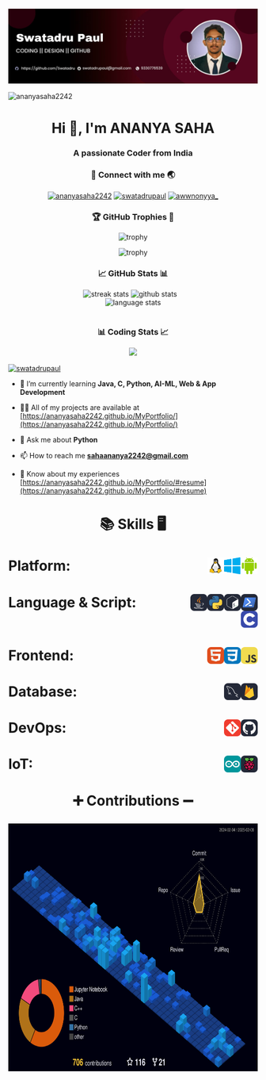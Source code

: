 <!-- banner image to be updated -->
![logo](https://github.com/Swatadru/Swatadru/blob/main/GitHub_Banner.jpg)

<!-- profile views -->
<p align="left" class="profile-view"> <img src="https://komarev.com/ghpvc/?username=ananyasaha2242&label=Profile%20views&color=0e75b6&style=flat" alt="ananyasaha2242" /> </p>

<h1 align="center" class="title">Hi 👋, I'm ANANYA SAHA</h1>
<h3 align="center" class="subtitle">A passionate Coder from India</h3>


<h3 align="center" class="connect-title">🔗 Connect with me 🌏</h3>

<p align="center" class="social-media">
<a href="https://www.linkedin.com/in/ananyasaha2242?utm_source=share&utm_campaign=share_via&utm_content=profile&utm_medium=android_app" target="blank" class="social-icon"><img align="center" src="https://raw.githubusercontent.com/rahuldkjain/github-profile-readme-generator/master/src/images/icons/Social/linked-in-alt.svg" alt="ananyasaha2242" height="30" width="40" /></a>
<a href="https://www.facebook.com/share/15PnMvu6UA/" target="blank" class="social-icon"><img align="center" src="https://raw.githubusercontent.com/rahuldkjain/github-profile-readme-generator/master/src/images/icons/Social/facebook.svg" alt="swatadrupaul" height="30" width="40" /></a>
<a href="https://www.instagram.com/awwnonyya_?igsh=d3FkZWQ1dzdzeGN2" target="blank" class="social-icon"><img align="center" src="https://raw.githubusercontent.com/rahuldkjain/github-profile-readme-generator/master/src/images/icons/Social/instagram.svg" alt="awwnonyya_" height="30" width="40" /></a>
<!--<a href="https://www.codechef.com/users/swatadrupaul" target="blank" class="social-icon"><img align="center" src="https://cdn.jsdelivr.net/npm/simple-icons@3.1.0/icons/codechef.svg" alt="swatadrupaul" height="30" width="40" /></a>
<a href="https://kaggle.com/swatadrupaul" target="blank" class="social-icon"><img align="center" src="https://raw.githubusercontent.com/rahuldkjain/github-profile-readme-generator/master/src/images/icons/Social/kaggle.svg" alt="swatadrupaul" height="30" width="40" /></a>
<a href="https://www.hackerrank.com/swatadrupaul" target="blank" class="social-icon"><img align="center" src="https://raw.githubusercontent.com/rahuldkjain/github-profile-readme-generator/master/src/images/icons/Social/hackerrank.svg" alt="swatadrupaul" height="30" width="40" /></a>
<a href="https://www.leetcode.com/swatadru_paul" target="blank" class="social-icon"><img align="center" src="https://raw.githubusercontent.com/rahuldkjain/github-profile-readme-generator/master/src/images/icons/Social/leet-code.svg" alt="swatadrupaul" height="30" width="40" /></a>
<a href="https://auth.geeksforgeeks.org/user/swatadrupaul" target="blank" class="social-icon"><img align="center" src="https://raw.githubusercontent.com/rahuldkjain/github-profile-readme-generator/master/src/images/icons/Social/geeks-for-geeks.svg" alt="swatadrupaul" height="30" width="40" /></a> -->
</p>

<!-- github trophies -->
<h3 align="center">🏆 GitHub Trophies 🥇</h3>
<div align="center">
  
![trophy](https://github-profile-trophy.vercel.app/?username=ananyasaha2242&theme=dark_lover&no-frame=true&no-bg=true&column=4&title=Commits,Stars,PullRequest,MultiLanguage)
<br>

![trophy](https://github-profile-trophy.vercel.app/?username=ananyasaha2242&theme=dark_lover&no-frame=true&no-bg=true&column=4&title=Followers,Repositories,Reviews,Issues)
</div>

<!-- github stats -->
<h3 align="center">📈 GitHub Stats 📊</h3>
<div align=center>
  <img width=390 src="https://streak-stats.demolab.com/?user=ananyasaha2242&count_private=true&theme=react&border_radius=10" alt="streak stats"/>
  <img width=368 src="https://github-readme-stats.vercel.app/api?username=ananyasaha2242&count_private=true&show_icons=true&rank_icon=github&locale=en&theme=react&border_radius=10" alt="github stats">
    &nbsp;&nbsp;
  <br/>
  <img width=370 align=top src="https://github-readme-stats.vercel.app/api/top-langs?username=ananyasaha2242&show_icons=true&locale=en&theme=react&border_radius=10&layout=compact&langs_count=10" height="194.8px" alt="language stats">
</div>
<br>

<!-- LeetCode stats -->
<h3 align="center">📊 Coding Stats 📈</h3>
<p align="center"><img src="https://leetcard.jacoblin.cool/ananyasaha2242?ext=heatmap&theme=dark"></p>

<p align="left" class="twitter"> <a href="https://twitter.com/swatadrupaul" target="blank"><img src="https://img.shields.io/twitter/follow/swatadrupaul?logo=twitter&style=for-the-badge" alt="swatadrupaul" /></a> </p>

- 🌱 I’m currently learning <span class="highlight">**Java, C, Python, AI-ML, Web & App Development**</span>

- 👨‍💻 All of my projects are available at <a href="https://swatadru.github.io/MyPortfolio/" class="project-link">[https://ananyasaha2242.github.io/MyPortfolio/](https://ananyasaha2242.github.io/MyPortfolio/)</a>

- 💬 Ask me about **Python**

- 📫 How to reach me **sahaananya2242@gmail.com**

- 📄 Know about my experiences <a href="https://ananyasaha2242.github.io/MyPortfolio/#resume" class="resume-link">[https://ananyasaha2242.github.io/MyPortfolio/#resume](https://ananyasaha2242.github.io/MyPortfolio/#resume)</a>


<!-- Skills -->
<h1 align=center>

:books: Skills :desktop_computer:
</h1>

<h1>Platform:&nbsp;&nbsp; <!-- Platform -->
    <img src="images/platforms/android.svg" height="34" alt="Android" align=right>&nbsp;&nbsp;
    <!--<img src="images/platforms/ios.png" height="34" alt="iOS" align=right>&nbsp;&nbsp;-->
    <img src="images/platforms/windows.svg" height="34" alt="Windows" align=right>&nbsp;&nbsp;
    <img src="images/platforms/linux.svg" height="34" alt="Linux" align=right>&nbsp;&nbsp;
    <!--<img src="images/platforms/macos.svg" height="34" alt="macOS" align=right>&nbsp;&nbsp;-->
</h1>

<h1>Language & Script:&nbsp;&nbsp; <!-- Language & Script -->
    <img src="images/languages/pwsh.svg" height="34" alt="PowerShell" align=right>&nbsp;&nbsp;
    <img src="images/languages/bash.svg" height="34" alt="bash" align=right>&nbsp;&nbsp;
    <img src="images/languages/python.svg" height="34" alt="python" align=right>&nbsp;&nbsp;
    <img src="images/languages/java.svg" height="34" alt="JAVA" align=right>&nbsp;&nbsp;
    <!--<img src="images/languages/c-sharp.svg" height="34" alt="C#" align=right>&nbsp;&nbsp;
    <img src="images/languages/cpp.svg" height="34" alt="C++" align=right>&nbsp;&nbsp; -->
    <img src="images/languages/c.svg" height="34" alt="C" align=right>&nbsp;&nbsp;
</h1>

<h1>Frontend:&nbsp;&nbsp; <!-- Frontend -->
    <!--<img src="images/frontend/react.svg" height="34" alt="React" align=right>&nbsp;&nbsp;
    <img src="images/frontend/typescript.svg" height="34" alt="TypeScrip" align=right>&nbsp;&nbsp;
    <img src="images/frontend/tailwind-css.svg" height="34" alt="Tailwind CSS" align=right>&nbsp;&nbsp;
    <img src="images/frontend/bootstrap.svg" height="34" alt="Bootstrap" align=right>&nbsp;&nbsp;-->
    <img src="images/frontend/js.svg" height="34" alt="JavaScript" align=right>&nbsp;&nbsp;
    <img src="images/frontend/css.svg" height="34" alt="CSS" align=right>&nbsp;&nbsp;
    <img src="images/frontend/html.svg" height="34" alt="HTML" align=right>&nbsp;&nbsp;
</h1>

<!--<h1>Backend:&nbsp;&nbsp;
    <img src="images/backend/express-js.svg" height="34" alt="ExpressJS" align=right>&nbsp;&nbsp;
    <img src="images/backend/node-js.svg" height="34" alt="Node.js" align=right>&nbsp;&nbsp;
</h1> -->

<h1>Database:&nbsp;&nbsp; <!-- Database -->
    <img src="images/database/firebase.svg" height="34" alt="Firebase" align=right>&nbsp;&nbsp;
    <!--<img src="images/database/DynamoDB-Dark.svg" height="34" alt="DynamoDB" align=right>&nbsp;&nbsp;-->
    <!--<img src="images/database/mongo-db.svg" height="34" alt="MongoDB" align=right>&nbsp;&nbsp;-->
    <img src="images/database/MySQL.svg" height="34" alt="MySQL" align=right>&nbsp;&nbsp;
</h1>

<!--<h1>Cloud:&nbsp;&nbsp;
    <img src="images/cloud/azure.svg" height="34" alt="Azure" align=right>&nbsp;&nbsp;
    <img src="images/cloud/GCP-Dark.svg" height="34" alt="GCP" align=right>&nbsp;&nbsp;
    <img src="images/cloud/AWS-Dark.svg" height="34" alt="AWS" align=right>&nbsp;&nbsp;
</h1> -->

<h1>DevOps:&nbsp;&nbsp; <!-- DevOps -->
    <img src="images/dev-ops/github.svg" height="34" alt="Github" align=right>&nbsp;&nbsp;
    <img src="images/dev-ops/git.svg" height="34" alt="Git" align=right>&nbsp;&nbsp;
</h1>

<h1>IoT:&nbsp;&nbsp; <!-- IoT -->
    <img src="images/iot/raspberry-pi.svg" height="34" alt="Raspberry Pi" align=right>&nbsp;&nbsp;
    <img src="images/iot/arduino.svg" height="34" alt="Arduino" align=right>&nbsp;&nbsp;
</h1>

<!-- Profile 3D Contrib -->
<h1 align=center>

:heavy_plus_sign: Contributions :heavy_minus_sign:
</h1>

<div align=center>
    <img src="profile-3d-contrib/profile-night-view.svg" height="500" alt="Profile 3D Contrib">
</div>

<!--<p><img align="left" src="https://github-readme-stats.vercel.app/api/top-langs?username=swatadru&show_icons=true&locale=en&layout=compact" alt="swatadru" /></p>

<p>&nbsp;<img align="left" src="https://github-readme-stats.vercel.app/api?username=swatadru&show_icons=true&locale=en" alt="swatadru" /></p>

<p><img align="center" src="https://github-readme-streak-stats.herokuapp.com/?user=swatadru&" alt="swatadru" /></p> -->
